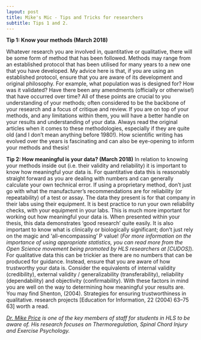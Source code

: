 ```yaml
---
layout: post
title: Mike's Mic - Tips and Tricks for researchers
subtitle: Tips 1 and 2.
---
```


**Tip 1: Know your methods (March 2018)**

Whatever research you are involved in, quantitative or qualitative, there will be some form of method that has been followed. Methods may range from an established protocol that has been utilised for many years to a new one that you have developed. My advice here is that, if you are using an established protocol, ensure that you are aware of its development and original philosophy. For example, what population was is designed for? How was it validated? Have there been any amendments (officially or otherwise!) that have occurred over time? All of these points are crucial to you understanding of your methods; often considered to be the backbone of your research and a focus of critique and review.
If you are on top of your methods, and any limitations within them, you will have a better handle on your results and understanding of your data. Always read the original articles when it comes to these methodologies, especially if they are quite old (and I don’t mean anything before 1980!). How scientific writing has evolved over the years is fascinating and can also be eye-opening to inform your methods and thesis!


**Tip 2: How meaningful is your data? (March 2018)**
In relation to knowing your methods inside out (i.e. their validity and reliability) it is important to know how meaningful your data is. For quantitative data this is reasonably straight forward as you are dealing with numbers and can generally calculate your own technical error. If using a proprietary method, don’t just go with what the manufacturer’s recommendations are for reliability (or repeatability) of a test or assay. The data they present is for that company in their labs using their equipment. It is best practice to run your own reliability checks, with your equipment in your labs. This is much more important for working out how meaningful your data is. When presented within your thesis, this data demonstrates ‘good research’ quite easily. It is also important to know what is clinically or biologically significant; don’t just rely on the magic and ‘all-encompassing’ P value! (*For more information on the importance of using appropriate statistics, you can read more from the Open Science movement being promoted by HLS researchers at [CUDOS]*). For qualitative data this can be trickier as there are no numbers that can be produced for guidance. Instead, ensure that you are aware of how trustworthy your data is. Consider the equivalents of internal validity (credibility), external validity / generalizability (transferability), reliability (dependability) and objectivity (confirmability). With these factors in mind you are well on the way to determining how meaningful your results are. You may find Shenton, (2004). Strategies for ensuring trustworthiness in qualitative. research projects [Education for Information, 22 (2004) 63–75 63] worth a read.


*[Dr. Mike Price](https://pureportal.coventry.ac.uk/en/persons/mike-price) is one of the key members of staff for students in HLS to be aware of. His research focuses on Thermoregulation, Spinal Chord Injury and Exercise Psychology.*
